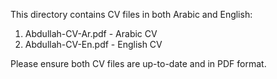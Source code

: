 This directory contains CV files in both Arabic and English:

1. Abdullah-CV-Ar.pdf - Arabic CV
2. Abdullah-CV-En.pdf - English CV

Please ensure both CV files are up-to-date and in PDF format.
